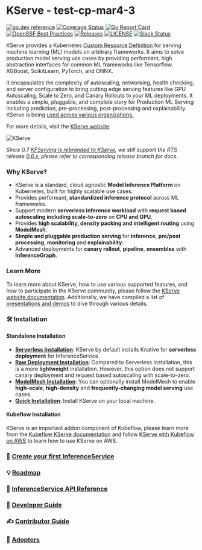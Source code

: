 # KServe - test-cp-mar4-3
[![go.dev reference](https://img.shields.io/badge/go.dev-reference-007d9c?logo=go&logoColor=white)](https://pkg.go.dev/github.com/kserve/kserve)
[![Coverage Status](https://img.shields.io/endpoint?url=https://gist.githubusercontent.com/andyi2it/5174bd748ac63a6e4803afea902e9810/raw/coverage.json)](https://github.com/kserve/kserve/actions/workflows/go.yml)
[![Go Report Card](https://goreportcard.com/badge/github.com/kserve/kserve)](https://goreportcard.com/report/github.com/kserve/kserve)
[![OpenSSF Best Practices](https://bestpractices.coreinfrastructure.org/projects/6643/badge)](https://bestpractices.coreinfrastructure.org/projects/6643)
[![Releases](https://img.shields.io/github/release-pre/kserve/kserve.svg?sort=semver)](https://github.com/kserve/kserve/releases)
[![LICENSE](https://img.shields.io/github/license/kserve/kserve.svg)](https://github.com/kserve/kserve/blob/master/LICENSE)
[![Slack Status](https://img.shields.io/badge/slack-join_chat-white.svg?logo=slack&style=social)](https://kubeflow.slack.com/archives/CH6E58LNP)

KServe provides a Kubernetes [Custom Resource Definition](https://kubernetes.io/docs/concepts/extend-kubernetes/api-extension/custom-resources/) for serving machine learning (ML) models on arbitrary frameworks. It aims to solve production model serving use cases by providing performant, high abstraction interfaces for common ML frameworks like Tensorflow, XGBoost, ScikitLearn, PyTorch, and ONNX.

It encapsulates the complexity of autoscaling, networking, health checking, and server configuration to bring cutting edge serving features like GPU Autoscaling, Scale to Zero, and Canary Rollouts to your ML deployments. It enables a simple, pluggable, and complete story for Production ML Serving including prediction, pre-processing, post-processing and explainability. KServe is being [used across various organizations.](https://kserve.github.io/website/master/community/adopters/)

For more details, visit the [KServe website](https://kserve.github.io/website/).

![KServe](/docs/diagrams/kserve.png)

_Since 0.7 [KFServing is rebranded to KServe](https://blog.kubeflow.org/release/official/2021/09/27/kfserving-transition.html), we still support the RTS release
[0.6.x](https://github.com/kserve/kserve/tree/release-0.6), please refer to corresponding release branch for docs_.

### Why KServe?
- KServe is a standard, cloud agnostic **Model Inference Platform** on Kubernetes, built for highly scalable use cases.
- Provides performant, **standardized inference protocol** across ML frameworks.
- Support modern **serverless inference workload** with **request based autoscaling including scale-to-zero** on **CPU and GPU**.
- Provides **high scalability, density packing and intelligent routing** using **ModelMesh**.
- **Simple and pluggable production serving** for **inference**, **pre/post processing**, **monitoring** and **explainability**.
- Advanced deployments for **canary rollout**, **pipeline**, **ensembles** with **InferenceGraph**.

### Learn More
To learn more about KServe, how to use various supported features, and how to participate in the KServe community, 
please follow the [KServe website documentation](https://kserve.github.io/website). 
Additionally, we have compiled a list of [presentations and demos](https://kserve.github.io/website/master/community/presentations/) to dive through various details.

### :hammer_and_wrench: Installation

#### Standalone Installation
- **[Serverless Installation](https://kserve.github.io/website/master/admin/serverless/serverless/)**: KServe by default installs Knative for **serverless deployment** for InferenceService.
- **[Raw Deployment Installation](https://kserve.github.io/website/master/admin/kubernetes_deployment)**: Compared to Serverless Installation, this is a more **lightweight** installation. However, this option does not support canary deployment and request based autoscaling with scale-to-zero.
- **[ModelMesh Installation](https://kserve.github.io/website/master/admin/modelmesh/)**: You can optionally install ModelMesh to enable **high-scale**, **high-density** and **frequently-changing model serving** use cases. 
- **[Quick Installation](https://kserve.github.io/website/master/get_started/)**: Install KServe on your local machine.

#### Kubeflow Installation
KServe is an important addon component of Kubeflow, please learn more from the [Kubeflow KServe documentation](https://www.kubeflow.org/docs/external-add-ons/kserve/kserve) and follow [KServe with Kubeflow on AWS](https://awslabs.github.io/kubeflow-manifests/main/docs/component-guides/kserve) to learn how to use KServe on AWS.

### :flight_departure: [Create your first InferenceService](https://kserve.github.io/website/master/get_started/first_isvc)

### :bulb: [Roadmap](./ROADMAP.md)

### :blue_book: [InferenceService API Reference](https://kserve.github.io/website/master/reference/api/)

### :toolbox: [Developer Guide](https://kserve.github.io/website/master/developer/developer/)

### :writing_hand: [Contributor Guide](./CONTRIBUTING.md)

### :handshake: [Adopters](https://kserve.github.io/website/master/community/adopters/)
